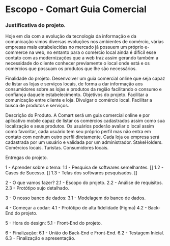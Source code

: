 # Escopo - Comart Guia Comercial

### Justificativa do projeto.
Hoje em dia com a evolução da tecnologia da informação e da comunicação vimos diversas evoluções nos ambientes de comércio, várias empresas mais estabelecidas no mercado já possuem um próprio e-commerce na web, no entanto para o comércio local ainda é difícil esse contato com as modernizações que a web traz assim gerando
também a necessidade do cliente conhecer previamente o local onde está e os comércios que possuam os produtos que lhe são necessários.


Finalidade do projeto.
	Desenvolver um guia comercial online que seja capaz de listar as lojas e serviços locais, de forma a dar informação aos consumidores sobre as lojas e produtos da região facilitando o consumo e confiança daquele estabelecimento.
Objetivos do projeto.
Facilitar a comunicação entre cliente e loja.
Divulgar o comércio local.
Facilitar a busca de produtos e serviços.


Descrição do Produto.
	A Comart será um guia comercial online e por aplicativo mobile capaz de listar os comércios cadastrados assim como sua localização e seus produtos.
	Os usuários poderão avaliar o local assim como favoritar, cada usuário tem seu próprio perfil mas não entra em contato com nenhum outro perfil diretamente.
	Cada loja ou empresa será cadastrada por um usuário e validada por um administrador.
StakeHolders.
Comércios locais.
Turistas.
Consumidores locais.


Entregas do projeto.

1 - Aprender sobre o tema:
1.1 - Pesquisa de softwares semelhantes. []
1.2 - Cases de Sucesso. []
1.3 - Telas dos softwares pesquisados. []


2 - O que vamos fazer?
2.1 - Escopo do projeto.
2.2 - Análise de requisitos.
2.3 - Protótipo sujo detalhado.


3 - O nosso banco de dados:
3.1 - Modelagem do banco de dados.


4 - Começar a codar:
4.1 - Protótipo de alta fidelidade (Figma)
4.2 - Back-End do projeto.


5 - Hora do design:
5.1 - Front-End do projeto.


6 - Finalização:
6.1 - União do Back-End e Front-End.
6.2 - Testagem Inicial.
6.3 - Finalização e apresentação.



